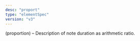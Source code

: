 ```yaml
---
desc: "proport"
type: "elementSpec"
version: "v3"
---
```


(proportion) – Description of note duration as arithmetic ratio.